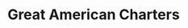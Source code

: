---
title: "Great American Charters"
url: /staten-island/great-american-charters/
shop: Reisebüro
---